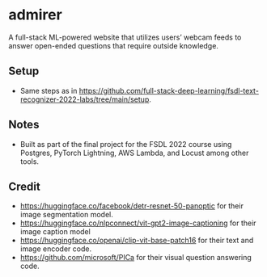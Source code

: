 # admirer
A full-stack ML-powered website that utilizes users’ webcam feeds to answer open-ended questions that require outside knowledge. 

## Setup
- Same steps as in https://github.com/full-stack-deep-learning/fsdl-text-recognizer-2022-labs/tree/main/setup.

## Notes
- Built as part of the final project for the FSDL 2022 course using Postgres, PyTorch Lightning, AWS Lambda, and Locust among other tools.

## Credit
- https://huggingface.co/facebook/detr-resnet-50-panoptic for their image segmentation model.
- https://huggingface.co/nlpconnect/vit-gpt2-image-captioning for their image caption model
- https://huggingface.co/openai/clip-vit-base-patch16 for their text and image encoder code.
- https://github.com/microsoft/PICa for their visual question answering code.
